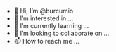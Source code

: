 - 👋 Hi, I’m @burcumio
- 👀 I’m interested in ...
- 🌱 I’m currently learning ...
- 💞️ I’m looking to collaborate on ...
- 📫 How to reach me ...

<!---
burcumio/burcumio is a ✨ special ✨ repository because its `README.md` (this file) appears on your GitHub profile.
You can click the Preview link to take a look at your changes.
--->
